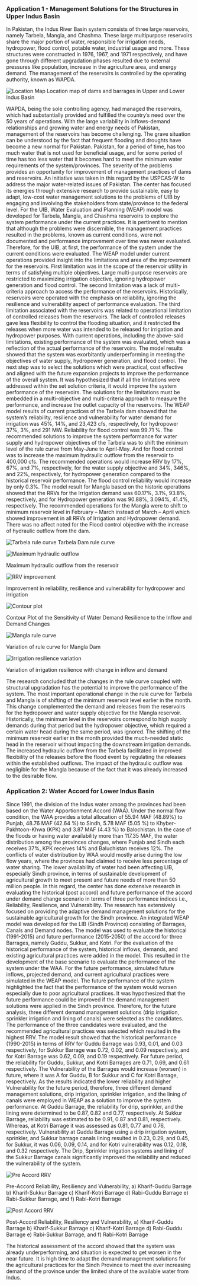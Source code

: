 ### Application 1 - Management Solutions for the Structures in Upper Indus Basin
In Pakistan, the Indus River Basin system consists of three large reservoirs, namely Tarbela, Mangla, and Chashma. These large multipurpose reservoirs share the major portion of water, responsible for irrigation needs, hydropower, flood control, potable water, industrial usage and more. These structures were constructed in 1976, 1967, and 1971 respectively, and have gone through different upgradation phases resulted due to external pressures like population, increase in the agriculture area, and energy demand. The management of the reservoirs is controlled by the operating authority, known as WAPDA. 

![Location Map](https://github.com/Rafique89/Indus-River-Basin-Water-Management-Modeling-and-Decision-Support/blob/master/Figures/Tarbela%20Location%20Map%202.jpg)
Location map of dams and barrages in Upper and Lower Indus Basin

WAPDA, being the sole controlling agency, had managed the reservoirs, which had substantially provided and fulfilled the country’s need over the 50 years of operations. With the large variability in inflows-demand relationships and growing water and energy needs of Pakistan, management of the reservoirs has become challenging. The grave situation can be understood by the fact that frequent flooding and droughts have become a new normal for Pakistan. Pakistan, for a period of time, has too much water that is not used for beneficial usage, and for some period of time has too less water that it becomes hard to meet the minimum water requirements of the system/provinces. The severity of the problems provides an opportunity for improvement of management practices of dams and reservoirs. 
An initiative was taken in this regard by the USPCAS-W to address the major water-related issues of Pakistan. The center has focused its energies through extensive research to provide sustainable, easy to adapt, low-cost water management solutions to the problems of UIB by engaging and involving the stakeholders from state/province to the federal level. 
For the UIB, Water Evaluation and Planning (WEAP) model was developed for Tarbela, Mangla, and Chashma reservoirs to explore the system performance under the current practices. It is pertinent to mention that although the problems were discernible, the management practices resulted in the problems, known as current conditions, were not documented and performance improvement over time was never evaluated. Therefore, for the UIB, at first, the performance of the system under the current conditions were evaluated. The WEAP model under current operations provided insight into the limitations and area of the improvement for the reservoirs. First limitation was in the scope of the reservoir utility in terms of satisfying multiple objectives. Large multi-purpose reservoirs are restricted to maximizing irrigation objective, ignoring hydropower generation and flood control. The second limitation was a lack of multi-criteria approach to access the performance of the reservoirs. Historically, reservoirs were operated with the emphasis on reliability, ignoring the resilience and vulnerability aspect of performance evaluation. The third limitation associated with the reservoirs was related to operational limitation of controlled releases from the reservoirs. The lack of controlled releases gave less flexibility to control the flooding situation, and it restricted the releases when more water was intended to be released for irrigation and hydropower purposes. With current operations, including the above-said limitations, existing performance of the system was evaluated, which was a reflection of the actual performance of the reservoirs. The model results showed that the system was exorbitantly underperforming in meeting the objectives of water supply, hydropower generation, and flood control. The next step was to select the solutions which were practical, cost effective and aligned with the future expansion projects to improve the performance of the overall system. It was hypothesized that if all the limitations were addressed within the set solution criteria, it would improve the system performance of the reservoirs. The solutions for the limitations must be embedded in a multi-objective and multi-criteria approach to measure the performance, and increase the outlet capacity of the reservoirs. 
The WEAP model results of current practices of the Tarbela dam showed that the system’s reliability, resilience and vulnerability for water demand for irrigation was 45%, 14%, and 23,423 cfs, respectively, for hydropower 37%, 3%, and 291 MW. Reliability for flood control was 99.71 %. The recommended solutions to improve the system performance for water supply and hydropower objectives of the Tarbela was to shift the minimum level of the rule curve from May-June to April-May. And for flood control was to increase the maximum hydraulic outflow from the reservoir to 400,000 cfs. The recommended operations would increase RRV by 17%, 67%, and 7%, respectively, for the water supply objective and 34%, 346%, and 22%, respectively, for hydropower generation compared to the historical reservoir performance. The flood control reliability would increase by only 0.3%. The model result for Mangla based on the historic operations showed that the RRVs for the Irrigation demand was 60.17%, 3.1%, 93.8%, respectively, and for Hydropower generation was 90.88%, 3.094%, 41.4%, respectively.  The recommended operations for the Mangla were to shift to minimum reservoir level in February – March instead of March – April which showed improvement in all RRVs of Irrigation and Hydropower demand. There was no affect noted for the Flood control objective with the increase of hydraulic outflow from the dam.

![Tarbela rule curve](https://github.com/Rafique89/Indus-River-Basin-Water-Management-Modeling-and-Decision-Support/blob/master/Figures/Tabela%20rule%20curve.PNG)
Tarbela Dam rule curve

![Maximum hydraulic outflow](https://github.com/Rafique89/Indus-River-Basin-Water-Management-Modeling-and-Decision-Support/blob/master/Figures/Max%20hydraulic%20outflow.PNG)

Maximum hydraulic outflow from the reservoir

![RRV improvement](https://github.com/Rafique89/Indus-River-Basin-Water-Management-Modeling-and-Decision-Support/blob/master/Figures/RRV%20Improvement.PNG)

Improvement in reliability, resilience and vulnerability for hydropower and irrigation

![Contour plot](https://github.com/Rafique89/Indus-River-Basin-Water-Management-Modeling-and-Decision-Support/blob/master/Figures/Contour%20plot.PNG)

Contour Plot of the Sensitivity of Water Demand Resilience to the Inflow and Demand Changes

![Mangla rule curve](https://github.com/Rafique89/Indus-River-Basin-Water-Management-Modeling-and-Decision-Support/blob/master/Figures/Magle%20rule%20curve.PNG)

Variation of rule curve for Mangla Dam

![Irrigation resilience variation](https://github.com/Rafique89/Indus-River-Basin-Water-Management-Modeling-and-Decision-Support/blob/master/Figures/irrigation%20resilince%20variation.PNG)

Variation of irrigation resilience with change in inflow and demand

The research concluded that the changes in the rule curve coupled with structural upgradation has the potential to improve the performance of the system. The most important operational change in the rule curve for Tarbela and Mangla is of shifting of the minimum reservoir level earlier in the month. This change complemented the demand and releases from the reservoirs for the hydropower and water supply objective for the Mangla reservoir. Historically, the minimum level in the reservoirs correspond to high supply demands during that period but the hydropower objective, which required a certain water head during the same period, was ignored. The shifting of the minimum reservoir earlier in the month provided the much-needed static head in the reservoir without impacting the downstream irrigation demands. The increased hydraulic outflow from the Tarbela facilitated in improved flexibility of the releases before the flood event by regulating the releases within the established outflows. The impact of the hydraulic outflow was negligible for the Mangla because of the fact that it was already increased to the desirable flow.

### Application 2: Water Accord for Lower Indus Basin
Since 1991, the division of the Indus water among the provinces had been based on the Water Apportionment Accord (WAA). Under the normal flow condition, the WAA provides a total allocation of 55.94 MAF (48.89%) to Punjab, 48.76 MAF (42.64 %) to Sindh, 5.78 MAF (5.05 %) to Khyber-Pakhtoon-Khwa (KPK) and 3.87 MAF (4.43 %) to Balochistan.  In the case of the floods or having water availability more than 117.35 MAF, the water distribution among the provinces changes, where Punjab and Sindh each receives 37%, KPK receives 14% and Baluchistan receives 12%. The conflicts of water distribution by WAA would mostly arise during the low flow years, where the provinces had claimed to receive less percentage of water sharing. The lower availability of water had been affecting LIB, especially Sindh province, in terms of sustainable development of agricultural growth to meet present and future needs of more than 50 million people. In this regard, the center has done extensive research in evaluating the historical (post accord) and future performance of the accord under demand change scenario in terms of three performance indices i.e., Reliability, Resilience, and Vulnerability. The research has extensively focused on providing the adaptive demand management solutions for the sustainable agricultural growth for the Sindh province.
An integrated WEAP model was developed for the LIB (Sindh Province) consisting of Barrages, Canals and Demand nodes. The model was used to evaluate the historical (1991-2015) and future performance (2015-2050) of the accord for three Barrages, namely Guddu, Sukkur, and Kotri. For the evaluation of the historical performance of the system, historical inflows, demands, and existing agricultural practices were added in the model. This resulted in the development of the base scenario to evaluate the performance of the system under the WAA. For the future performance, simulated future inflows, projected demand, and current agricultural practices were simulated in the WEAP model. The future performance of the system highlighted the fact that the performance of the system would worsen especially due to poor agricultural practices. It was hypothesized that the future performance could be improved if the demand management solutions were applied in the Sindh province. Therefore, for the future analysis, three different demand management solutions (drip irrigation, sprinkler irrigation and lining of canals) were selected as the candidates. The performance of the three candidates were evaluated, and the recommended agricultural practices was selected which resulted in the highest RRV. 
The model result showed that the historical performance (1990-2015) in terms of RRV for Guddu Barrage was 0.93, 0.01, and 0.03 respectively, for Sukkur Barrage was 0.72, 0.02, and 0.09 respectively, and for Kotri Barrage was 0.62, 0.09, and 0.19 respectively. For future period, the reliability for Guddu, Sukkur, and Kotri Barrages are 0.71, 0.69, and 0.61 respectively. The Vulnerability of the Barrages would increase (worsen) in future, where it was A for Guddu, B for Sukkur and C for Kotri Barrage, respectively. As the results indicated the lower reliability and higher Vulnerability for the future period, therefore, three different demand management solutions, drip irrigation, sprinkler irrigation, and the lining of canals were employed in WEAP as a solution to improve the system performance. At Guddu Barrage, the reliability for drip, sprinkler, and the lining were determined to be 0.87, 0.82 and 0.77, respectively. At Sukkur Barrage, reliability was estimated to be 0.91, 0.87 and 0.81, respectively. Whereas, at Kotri Barrage it was assessed as 0.81, 0.77 and 0.76, respectively. Vulnerability at Guddu Barrage using a drip irrigation system, sprinkler, and Sukkur barrage canals lining resulted in 0.23, 0.29, and 0.45, for Sukkur, it was 0.06, 0.09, 0.14, and for Kotri vulnerability was 0.12, 0.18, and 0.32 respectively. The Drip, Sprinkler irrigation systems and lining of the Sukkur Barrage canals significantly improved the reliability and reduced the vulnerability of the system.

![Pre Accord RRV](https://github.com/Rafique89/Indus-River-Basin-Water-Management-Modeling-and-Decision-Support/blob/master/Figures/Pre%20accord%20rrv.PNG)

Pre-Accord Reliability, Resiliency and Vulnerability, a) Kharif-Guddu Barrage b) Kharif-Sukkur Barrage c) Kharif-Kotri Barrage d) Rabi-Guddu Barrage e) Rabi-Sukkur Barrage, and f) Rabi-Kotri Barrage

![Post Accord RRV](https://github.com/Rafique89/Indus-River-Basin-Water-Management-Modeling-and-Decision-Support/blob/master/Figures/post%20accord%20rrv.PNG)

Post-Accord Reliability, Resiliency and Vulnerability, a) Kharif-Guddu Barrage b) Kharif-Sukkur Barrage c) Kharif-Kotri Barrage d) Rabi-Guddu Barrage e) Rabi-Sukkur Barrage, and f) Rabi-Kotri Barrage

The historical assessment of the accord showed that the system was already underperforming, and situation is expected to get worsen in the near future. It is high time to adapt the demand management solutions for the agricultural practices for the Sindh Province to meet the ever increasing demand of the province under the limited share of the available water from Indus. 
